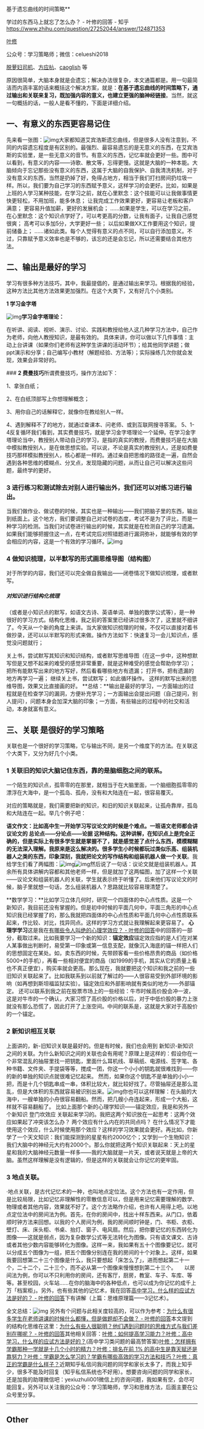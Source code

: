 

基于遗忘曲线的时间策略**

学过的东西马上就忘了怎么办？ - 叶修的回答 - 知乎
https://www.zhihu.com/question/27252044/answer/124871353





[叶修](https://www.zhihu.com/people/mike-leaf)

公众号：学习策略师；微信：celueshi2018

[脱萝妇司机](https://www.zhihu.com/people/0x-1)、[方应杭](https://www.zhihu.com/people/zhihusucks)、[caoglish](https://www.zhihu.com/people/caoglish) 等 

原因很简单，大脑本身就是会遗忘；解决办法很复杂，本文通篇都是。用一句最简洁而内涵丰富的话来概括这个解决方案，就是：**在基于遗忘曲线的时间策略下，通过输出和关联来复习，既加强内容的意义，也建立更强的脑神经链接**。当然，就这一句概括的话，一般人是看不懂的，下面是详细介绍。

##		**一、有意义的东西更容易记住**

先来看一张图：![img](assets/90d58ceec5c6c74dc19580898ad5f905_hd-1564837835052.jpg)大家都知道艾宾浩斯遗忘曲线，但是很多人没有注意到，不同的内容遗忘程度是有区别的。最强烈、最容易遗忘的是无意义的东西，在艾宾浩斯的实验里，是一些无意义的音节。有意义的东西，记忆率就会更好一些。图中可以看到，有意义的内容——诗歌、散文等，忘得更慢。这就是大脑的一种本能。大脑倾向于忘记那些没有意义的东西，这属于大脑的自我保护、自我清洗机制，对于没有意义的东西，当然是扔掉了好，免得占地方，相当于我们打扫房间扔垃圾一样。所以，我们要为自己学习的东西赋予意义，这样学习的会更好。比如，如果是上班的人学习某种技能，在学习之前，就在心里默念：这个技能可以让我做事情更快更轻松，不用加班，能多休息；
让我完成工作效果更好，更容易让老板和客户满意；
更容易升值加薪，更好的发展机会；
……如果是学生，可以在学习之前，在心里默念：这个知识点学好了，可以考更高的分数，让我有面子，让我自己感觉很爽；
高考可以多加5分，大学更好一些；
以后如果做XX工作要用这个知识，提前储备上；
……诸如此类。每个人觉得有意义的点不同，可以自行添加意义。不过，只靠赋予意义效率也是不够的，该忘的还是会忘记，所以还需要结合其他方法。
##	**二、输出是最好的学习**

学习有很多种方法技巧，其中，我最提倡的，是通过输出来学习。根据我的经验，这种方法比其他方法效果更加强烈。在这个大类下，又有好几个小类别。

**1 学习金字塔**

![img](assets/72f21f5fc258120cb4741d39ed37d628_hd-1564837835017.jpg)**学习金字塔理论：**

在听讲、阅读、视听、演示、讨论、实践和教授给他人这几种学习方法中，自己作为老师，向他人教授知识，是最有效的。
具体来讲，你可以做以下几件事情：主动上台讲课（如果你们老师有这种学生讲课的活动环节）；给其他同学讲题；做ppt演示和分享；自己编写小教材（解题经验、方法等）；实际操练几次你就会发现，效果会非常好的。

\###			**2 费曼技巧**所谓费曼技巧，操作方法如下：

1、拿张白纸； 

2、在白纸顶部写上你想理解概念； 

3、用你自己的话解释它，就像你在教给别人一样。 

4、遇到解释不了的地方，就通过查课本、问老师、或到互联网搜寻答案。 
5、1-4反复循环我们看到，其实费曼技巧，就是学习金字塔理论一个延伸。在学习金字塔理论当中，教授别人带动自己的学习，是指的真实的教授，而费曼技巧是在大脑中模拟教授别人，是在做思想实验。可以说，不论是真实的教授别人，还是如费曼技巧那样模拟教授别人，核心都是一样的。通过亲自把思维的路径走一遍，自然会遇到各种思维的模糊点、分叉点，发现隐藏的问题，从而让自己可以解决这些问题，最终学的更好。
###		**3 进行练习和测试**除去对别人进行输出外，我们还可以对练习进行输出。

当我们做作业、做试卷的时候，其实也是一种输出——我们把脑子里的东西，输出到纸面上。这个地方，我们要调整自己对试卷的态度，考试不是为了评比，而是一种学习的检测。当我们对试卷进行输出的时候，其实就是在检测自己的学习遗漏。如果我们能够把握住这一点，在考试完后对照错题进行漏洞弥补，就能够有效的学会相应的内容，这是一个有效的学习循环。![img](assets/4a04f43c2d1172497c24cdcd7b82470c_hd-1564837835046.jpg)

###	**4 做知识梳理，以半默写的形式画思维导图（结构图）**

对于所学的内容，我们还可以完全做自我输出——闭卷情况下做知识梳理，或者默写。

#####	对知识进行结构化梳理

（或者是小知识点的默写，如语文古诗、英语单词、单独的数学公式等），是一种很好的学习方式。结构化思维，我之前的答案里已经讲过很多次了，这里就不细讲了。今天从一个新的角度上来讲。当大家做知识梳理的时候，不仅可以直接对着书做抄录，还可以以半默写的形式来做。操作方法如下：快速复习一会儿知识点，感觉没问题就行；

关上书，尝试默写其知识和知识结构，或者默写思维导图（在这一步中，这种想默写但是又想不起来的难受的感觉非常重要，就是这种难受的感觉会帮助你学习）；
把所有能默写出来的地方写好，然后看看哪些地方有遗漏；
打开书，把有遗漏的地方再学习一遍；
继续关上书，尝试默写；
如此循环操作。
这样的默写出来的思维导图，效果又比直接画的好。
**总结：**输出是最好的学习，一方面输出的过程就是在检查学习的漏洞，方便补充学习；一方面输出会提出问题（自己提问，别人提问），问题本身会加深大脑的印象；一方面，有些输出的过程中的社交和活动，本身就富有意义。

##		**三、关联	是很好的学习策略**

关联也是一个很好的学习策略，它与输出不同，是另一个维度下的方法。在关联这个大类下，又分为好几个小类。

###		**1 关联旧的知识**大脑记住东西，靠的是脑细胞之间的联系。

一个陌生的知识点，孤零零的在那里，就相当于在大脑里面，一个脑细胞孤零零的漂浮在大海中，是一个孤岛、孤舟，没有和大陆连在一起，很容易覆灭。

对应的策略就是，我们需要把新的知识，和旧的知识关联起来，让孤舟靠岸，孤岛和大陆连在一起。举几个例子吧：

**语文作文：**比如高中生一开始学习写议论文的时候是个难点。一班语文老师都会讲议论文的 **总论点——分论点——论据** 这种结构。这种讲解，在知识点上是完全正确的，但是实际上有很多学生就是掌握不了，就是感觉差了点什么东西，模模糊糊的无法深入理解。我原来是这么解决的。很多学生小时候都玩过类似乐高、组装机器人之类的东西，印象深刻，我就**把论文的写作结构和组装机器人做一个关联**。我给学生们看了两幅图：![img](assets/f56adc213fcaf54005d91be45c190061_hd-1564837834799.jpg)![img](assets/d3bb40fde37a80ffecfd1b48bbee7c72_hd-1564837834982.jpg)然后说了一句话：议论文就是组装机器人。其余所有具体讲解内容都和其他老师一样，但是就加了这两幅图，加了这样一个关联——议论文和组装机器人的关联，学生就表示终于听懂了。后来他们写议论文的时候，脑子里就想一句话，怎么组装机器人？思路就比较容易理清楚了。

**数学学习：**比如学习立体几何时，研究一个四面体的中心点性质。这是一个新知识，我目前还没有掌握的。但是初中时候的平面几何中，平面三角形的中心点知识我已经掌握了的，那么我就把四面体的中心点性质和平面几何中心点性质联系起来，作比较、对比，找异同点。这样的学习方式就让我理解起来更容易了。
**心理学学习**这是我在[有哪些令人叫绝的心理学效应？ - 叶修的回答](https://www.zhihu.com/question/20357247/answer/118278119)中的回答的一部分，截取过来。比如我要学习一个新的知识：**锚定效应**锚定效应指的是人们在对某人某事做出判断时，易受第一印象或第一信息支配，就像沉入海底的锚一样把人们的思想固定在某处。如，卖东西的时候，先带顾客看一些价格昂贵的商品（如价格5000+的手机），再看一些相对便宜的商品（如1999的手机，其实从它的质量上看也不真正便宜），购买率就会更高。那么现在，我就要把这个知识和我之前的一些旧知识关联起来了。比如我联系到以前就了解过的——人很容易受到外部环境的影响（如再想到斯坦福监狱实验）。锚定效应和外部影响就有类似的地方——外部锚定。
还可以联系到我之前在股票市场上的一些经验：牛市时候高价股会冲一波，这是对牛市的一个确认，大家习惯了高价股的价格以后，对于中低价股的暴力上涨就没有那么恐慌了，因此打开了上涨空间。中间的联系是，这就是大家对于高股价的一个锚定。

###		**2 新知识相互关联**
上面讲的，新-旧知识关联是最好的。但是有时候，我们也会用到 新知识-新知识 之间的关联。为什么新知识之间的关联也会有用呢？原理上是这样的：假设你在一个非常混乱的抽屉里找一把钥匙，里面什么耳机线、草稿纸、电源线、签字笔、各种书籍、文件夹、手提袋等等，搅成一团，你这一个小小的钥匙就很难找到——你的新的单独的知识点就很难记忆起来。
然而，如果你这个钥匙不是单独的小小一把，而是十几个钥匙串成一串，体积比较大，就比较好找了。尽管抽屉还是那么混乱，但是大体积的东西就容易被识别出来。![img](assets/782be761b26cb8b6bf6b65b312ae1ff7_hd-1564837834817.jpg)你也可以这样理解：在头脑的大海中，一艘单独的小舟很容易翻船。然而，把几艘小舟连起来，形成一个大船，这样就不容易翻船了。
比如上面那个新的心理学知识——锚定效应，我是和另外一个新知识 登门坎效应
关联起来学习的。我把这两个知识放在一起思考：这两个效应如果起了冲突该怎么办？
两个效应有什么内在的共同点吗？
在什么情况下才能使用这个效应，什么时候使用那个效应？这样的学习效果就会更好。再比如，你新学了一个天文知识：我们能探测到的星星有约2000亿个；又学到一个生物知识：我们大脑中的神经元大约有2000个。那么你就把这两个知识关联起来：天上的星星和我的大脑神经元数量一样多——我的大脑就是一片天，或者说天就是上帝的大脑。虽然这样理解是没有逻辑的，但是这样的关联就会让你记忆的更牢固。
###		**3 地点关联。**



·地点关联，是古代记忆术的一种，也叫地点定位法。这个方法也有一定作用，但是比较局限，比如记忆非理解性的零散信息可以，但是用来记忆需要理解的数学、物理或者其他内容，效果就不好了。这个方法略作介绍，也许有人用得上吧。以地点定位法中的房间法为例。首先，在你的房间中，找出十样东西来。从门口，依着顺时钟方法来回想。以我的个人房间为例，我的房间顺时钟是，门、书柜、衣柜、壁灯、床、床头柜、书桌、抬灯、窗子、电风扇。然后，把你要记忆的东西转化为图像——这就是弱点，因为复杂数学公式等无法转化为图像。只有语文课文、古诗或者其他少数内容能够转化为图像。这样一来，我如果有五十个图像要记忆，就可以分成五个图像为一组，把五个图像分别连在我的房间的十个对象上。这样，如果我要回想第二十三个图像是什么，我只要想起「床怎么了」，进而想起第二十一个，二十二个，二十三个，而不必从第一个图像来慢慢想到第二十三个。　　以房间法为例，你可以不只利用你的房间，还有客厅，厨房，教室、车子、车库、等等。甚至校园，火车站……在你的脑海中的各种低点，也可以成为你记忆的成千上万「档案柜」。另外，也有些其他的记忆术，我在回答[高中学习，什么样的应试方法是好的？ - 叶修的回答](https://www.zhihu.com/question/19930474/answer/121940253)下有讲解（上篇：思维原理篇——3记忆术）。

全文总结：![img](assets/6695ecbce87c593800921781c85502bc_hd-1564837835030.jpg)
另外有个问题与此相关度较高的，可以作为参考：[为什么有很多学生在老师讲课的时候什么都懂，但是做题却不会做？ - 叶修的回答](https://www.zhihu.com/question/21990278/answer/124329890?from=profile_answer_card)本文提到的结构化思维在这里：[为什么有些人很聪明？他们遇到问题时的思维方式与我们差别在哪呢？ - 叶修的回答](https://www.zhihu.com/question/25670119/answer/120873720)其他相关回答：[叶修：如何提高学习能力？](https://www.zhihu.com/question/25401103/answer/184678160)[叶修：高中学习，什么样的应试方法是好的？](https://www.zhihu.com/question/19930474/answer/121940253)(高中学习类问题的最高赞答案)[叶修：怎样拥有学霸那种一学就是十几个小时的精力？](https://www.zhihu.com/question/26014277/answer/126509877)[叶修：排名在前 1% 的高中生是靠天赋还是靠努力？](https://www.zhihu.com/question/22164041/answer/145588550)[叶修：学霸是怎么学习的？学霸有哪些高效的学习方法和技巧？](https://www.zhihu.com/question/21061778/answer/168455811)[叶修：真正的学霸是什么样子？](https://www.zhihu.com/question/49078888/answer/159040278)近期知乎私信问我问题的同学和家长太多了，而我上知乎少，很多不能及时回复（知乎私信系统也不好用）。想要咨询问题的同学和家长，还是加我的助理微信吧：yexiuzhuli001微信上的咨询问题，我如果有空，会尽可能回复。另外可以关注我的公众号：学习策略师，学习和思维方法，后面主要在公众号里分享。







---



##	Other







